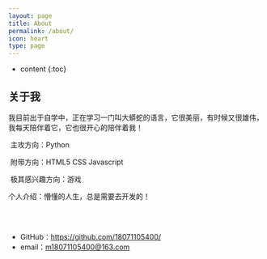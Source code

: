 ```yaml
---
layout: page
title: About
permalink: /about/
icon: heart
type: page
---
```


* content
{:toc}

## 关于我

我目前出于自学中，正在学习一门叫大蟒蛇的语言，它很美丽，有时候又很雄伟，我每天陪伴着它，它也很开心的陪伴着我！

​	主攻方向：Python  

​	附带方向：HTML5  CSS  Javascript

​	极其感兴趣方向：游戏

个人介绍：懵懂的人生，总是需要去开发的！

​		

##  

* GitHub：https://github.com/18071105400/
* email：m18071105400@163.com

  


